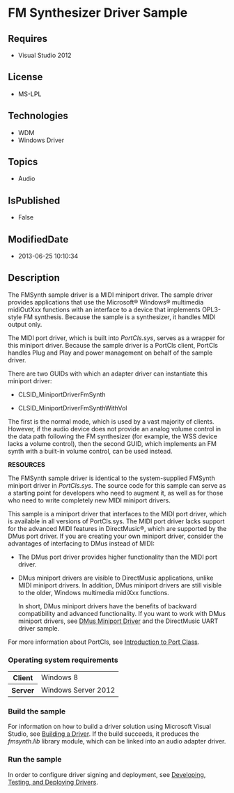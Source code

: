 # FM Synthesizer Driver Sample
## Requires
* Visual Studio 2012
## License
* MS-LPL
## Technologies
* WDM
* Windows Driver
## Topics
* Audio
## IsPublished
* False
## ModifiedDate
* 2013-06-25 10:10:34
## Description

<div id="mainSection">
<p>The FMSynth sample driver is a MIDI miniport driver. The sample driver provides applications that use the Microsoft® Windows® multimedia midiOutXxx functions with an interface to a device that implements OPL3-style FM synthesis. Because the sample is a synthesizer,
 it handles MIDI output only. </p>
<p>The MIDI port driver, which is built into <i>PortCls.sys</i>, serves as a wrapper for this miniport driver. Because the sample driver is a PortCls client, PortCls handles Plug and Play and power management on behalf of the sample driver.</p>
<p>There are two GUIDs with which an adapter driver can instantiate this miniport driver:</p>
<ul>
<li>
<p>CLSID_MiniportDriverFmSynth</p>
</li><li>
<p>CLSID_MiniportDriverFmSynthWithVol</p>
</li></ul>
<p></p>
<p>The first is the normal mode, which is used by a vast majority of clients. However, if the audio device does not provide an analog volume control in the data path following the FM synthesizer (for example, the WSS device lacks a volume control), then the
 second GUID, which implements an FM synth with a built-in volume control, can be used instead.</p>
<p><b>RESOURCES</b> </p>
<p>The FMSynth sample driver is identical to the system-supplied FMSynth miniport driver in
<i>PortCls.sys</i>. The source code for this sample can serve as a starting point for developers who need to augment it, as well as for those who need to write completely new MIDI miniport drivers.</p>
<p>This sample is a miniport driver that interfaces to the MIDI port driver, which is available in all versions of PortCls.sys. The MIDI port driver lacks support for the advanced MIDI features in DirectMusic®, which are supported by the DMus port driver. If
 you are creating your own miniport driver, consider the advantages of interfacing to DMus instead of MIDI:</p>
<ul>
<li>
<p>The DMus port driver provides higher functionality than the MIDI port driver.</p>
</li><li>
<p>DMus miniport drivers are visible to DirectMusic applications, unlike MIDI miniport drivers. In addition, DMus miniport drivers are still visible to the older, Windows multimedia midiXxx functions.</p>
<p>In short, DMus miniport drivers have the benefits of backward compatibility and advanced functionality. If you want to work with DMus miniport drivers, see
<a href="http://msdn.microsoft.com/en-us/library/windows/hardware/ff536341">DMus Miniport Driver</a> and the DirectMusic UART driver sample.</p>
</li></ul>
<p></p>
<p>For more information about PortCls, see <a href="http://msdn.microsoft.com/en-us/library/windows/hardware/ff536829">
Introduction to Port Class</a>.</p>
<h3>Operating system requirements</h3>
<table>
<tbody>
<tr>
<th>Client</th>
<td><dt>Windows&nbsp;8 </dt></td>
</tr>
<tr>
<th>Server</th>
<td><dt>Windows Server&nbsp;2012 </dt></td>
</tr>
</tbody>
</table>
<h3>Build the sample</h3>
<p>For information on how to build a driver solution using Microsoft Visual Studio, see
<a href="http://msdn.microsoft.com/en-us/library/windows/hardware/ff554644">Building a Driver</a>. If the build succeeds, it produces the
<i>fmsynth.lib</i> library module, which can be linked into an audio adapter driver.</p>
<h3>Run the sample</h3>
<p>In order to configure driver signing and deployment, see <a href="http://msdn.microsoft.com/en-us/library/windows/hardware/ff554651(v=vs.85).aspx">
Developing, Testing, and Deploying Drivers</a>.</p>
</div>
